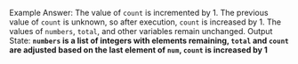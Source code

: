Example Answer:
The value of `count` is incremented by 1. The previous value of `count` is unknown, so after execution, `count` is increased by 1. The values of `numbers`, `total`, and other variables remain unchanged.
Output State: **`numbers` is a list of integers with elements remaining, `total` and `count` are adjusted based on the last element of `num`, `count` is increased by 1**